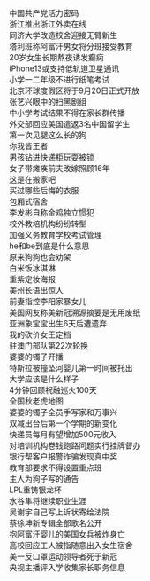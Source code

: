中国共产党活力密码  
浙江推出浙江外卖在线  
同济大学改造校舍迎接无臂新生  
塔利班称阿富汗男女将分班接受教育  
20岁女生长期熬夜诱发癫痫  
iPhone13或支持低轨道卫星通讯  
小学一二年级不进行纸笔考试  
北京环球度假区将于9月20日正式开放  
张艺兴眼中的扫黑剧组  
中小学考试结果不得在家长群传播  
外交部回应美国遣返3名中国留学生  
第一次见腿这么长的狗  
你我皆王者  
男孩钻进快递柜玩耍被锁  
女子带瘫痪前夫改嫁照顾16年  
这是在搬家吧  
买过哪些后悔的衣服  
包厢式宿舍  
李发彬自称金鸡独立惯犯  
校外教培机构纷纷转型  
加强义务教育学校考试管理  
he和be到底是什么意思  
原来狗狗也会劝架  
白米饭冰淇淋  
重紫定妆海报  
美州长语出惊人  
前妻指控李阳家暴女儿  
美国网友称美新冠溯源摘要是无用废纸  
亚洲象宝宝出生6天后遭遗弃  
我的砍价女王定档  
驻澳门部队第22次轮换  
婆婆的镯子开播  
特斯拉被撞坠河婴儿第一时间被托出  
大学应该是什么样子  
4分钟回顾祝融巡火100天  
全国秋老虎地图  
婆婆的镯子全员手写家和万事兴  
双减出台后第一个学期的新变化  
快递员每月有望增加500元收入  
对培训机构卷钱跑路问题实行挂牌督办  
银行帮客户报警诈骗发现真中奖  
教育部要求不得设置重点班  
主人为狗子写的通告  
LPL重铸银龙杯  
水谷隼将继续职业生涯  
吴谢宇自己写上诉状寄给法院  
蔡徐坤新专辑全部歌名公开  
抱阿富汗婴儿的美国女兵被炸身亡  
高校回应工人被指随意出入女生宿舍  
美一反口罩运动领导者死于新冠  
央视主播评入学收集家长职务信息  
